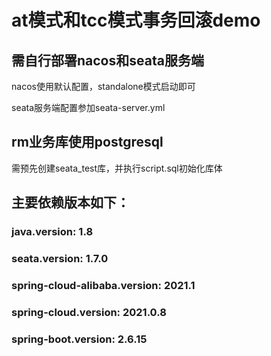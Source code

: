# at模式和tcc模式事务回滚demo
## 需自行部署nacos和seata服务端
nacos使用默认配置，standalone模式启动即可

seata服务端配置参加seata-server.yml

## rm业务库使用postgresql
需预先创建seata_test库，并执行script.sql初始化库体


## 主要依赖版本如下：
### java.version: 1.8
### seata.version: 1.7.0
### spring-cloud-alibaba.version: 2021.1
### spring-cloud.version: 2021.0.8
### spring-boot.version: 2.6.15




